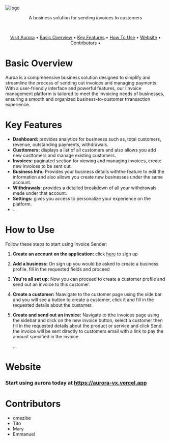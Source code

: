 
![logo](https://github.com/omzi/aurora/assets/107757681/7c8dc10b-6010-448e-bd0a-f50dd30cb8f0)




<div align="center" >
  <p>A business solution for sending invoices to customers</p>
  
  <br>
  <p align="center">
  <a href="https://aurora-vx.vercel.app/">Visit Aurora</a> •
  <a href="#basic-overview">Basic Overview</a> •
  <a href="#key-features">Key Features</a> •
  <a href="#how-to-use">How To Use</a> •
  <a href="#website">Website</a> •
  <a href="#contributors">Contributors</a> •

</p>
</div>



# Basic Overview

Auroa is a comprehensive business solution designed to simplify and streamline the process of sending out invoices and managing payments. With a user-friendly interface and powerful features, our Iinvoice management platform is tailored to meet the invoicing needs of businesses, ensuring a smooth and organized business-to-customer trransaction experience.


# Key Features

- **Dashboard:** provides analytics for busineess such as, total customers, revenue, outstanding payments, withdrawals.
- **Custtomers:** displays a list of all customers and also allows you add new custtomers and manage existing customers.
- **Invoices:** paginated section for viewing and managing invoices, create new invoices to be sent out.
- **Business Info:** Provides your business details withthe feature to edit the information and also allows you create new businesses under the same account.
- **Withdrawals:** provides a detailed breakdown of all your withdrawals made under that account.
- **Settings:** gives you access to personalize your experience on the platform.
- ...

# How to Use

Follow these steps to start using Invoice Sender:

1. **Create an account on the application:** click [here](https://aurora-vx.vercel.app/auth/sign-up) to sign up
2. **Add a business:** On sign up you would be asked to create a business profile. fill in the requested fields and proceed
3. **You're all set up:** Now you can proceed to create a customer profile and send out an invoice to this customer.
4. **Create a customer:** Naavigate to the customer page using the side bar and you will see a button to create a customer, click it and fill in the requested details about the customer.
5. **Create and send out an invoice:** Navigate to tthe invoices page using the sidebar and click on the new invoice button, select a customer then fill in the requested details about the product or service and click Send. the invoice will be sent directly to customers email with a link to pay the amount specified in the invoice
   

   ...

# Website

### Start using aurora today at https://aurora-vx.vercel.app



# Contributors

- omezibe
- Tito
- Mary
- Emmanuel

